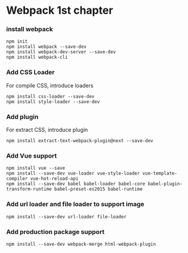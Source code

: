 Webpack 1st chapter
===================

### install webpack

```
npm init
npm install webpack --save-dev
npm install webpack-dev-server --save-dev
npm install webpack-cli
```

### Add CSS Loader

For compile CSS, introduce loaders
```
npm install css-loader --save-dev
npm install style-loader --save-dev
```

### Add plugin

For extract CSS, introduce plugin
```
npm install extract-text-webpack-plugin@next --save-dev
```

### Add Vue support

```
npm install vue --save
npm install --save-dev vue-loader vue-style-loader vue-template-compiler vue-hot-reload-api
npm install --save-dev babel babel-loader babel-core babel-plugin-transform-runtime babel-preset-es2015 babel-runtime

```

### Add url loader and file loader to support image

```
npm install --save-dev url-loader file-loader
```

### Add production package support

```
npm install --save-dev webpack-merge html-webpack-plugin
```

